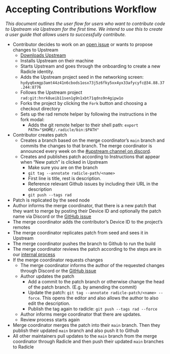 # Accepting Contributions Workflow

_This document outlines the user flow for users who want to contribute code to
Upstream via Upstream for the first time. We intend to use this to create a
user guide that allows users to successfully contribute._

- Contributor decides to work on an [open issue](https://github.com/radicle-dev/radicle-upstream/issues)
  or wants to propose changes to Upstream
    - [Downloads Upstream](https://radicle.xyz/tryit)
    - Installs Upstream on their machine
    - Starts Upstream and goes through the onboarding to create a new Radicle
      identity.
    - Adds the Upstream project seed in the networking screen:
      `hydyq6xmgp3amt44z41n6cbods1osx73j5z6fky5xx4yx33afycyfc@34.88.37.244:8776`
    - Follows the Upstream project
      `rad:git:hnrk8ueib11sen1g9n1xbt71qdns9n4gipw1o`
    - Forks the project by clicking the `Fork` button and choosing a checkout
      directory
    - Sets up the rad remote helper by following the instructions in the fork
      modal:
        - Adds the git remote helper to their shell path:
        `export PATH="$HOME/.radicle/bin:$PATH"`
- Contributor creates patch
    - Creates a branch based on the merge coordinator’s `main` branch and
      commits the changes to that branch. The merge coordinator is announced
      every week on the [#upstream channel on discord](https://discord.gg/ju4Hjt9QnP).
    - Creates and publishes patch according to Instructions that appear when
      “New patch” is clicked in Upstream
        - Make sure you are on the branch
        - `git tag --annotate radicle-path/<name>`
        - First line is title, rest is description.
        - Reference relevant Github issues by including their URL in the
          description
        - `git push --tags rad`
- Patch is replicated by the seed node
- Author informs the merge coordinator, that there is a new patch that they
  want to merge by posting their Device ID and optionally the patch name via
  Discord or the [GitHub issue]
- The merge coordinator adds the contributor’s Device ID to the project’s
  remotes
- The merge coordinator replicates patch from seed and sees it in Upstream
- The merge coordinator pushes the branch to Github to run the build
- The merge coordinator reviews the patch according to the steps are in our
  [internal process](https://www.notion.so/Upstream-Collaboration-Workflow-9f04a70ec5c44356ad1b905b193e5f8e)
- If the merge coordinator requests changes
    - The merge coordinator informs the author of the requested changes through
      Discord or the [GitHub issue]
    - Author updates the patch
        - Add a commit to the patch branch or otherwise change the head of the
          patch branch. (E.g. by amending the commit)
        - Update the patch: `git tag --annotate radicle-patch/<name> --force`.
          This opens the editor and also allows the author to also edit the
          description.
        - Publish the tag again to radicle: `git push --tags rad --force`
    - Author informs merge coordinator that there are updates.
    - Review process starts again
- Merge coordinator merges the patch into their `main` branch. Then they
  publish their updated `main` branch and also push it to Github
- All other maintainers pull updates to the `main` branch from the merge
  coordinator through Radicle and then push their updated `main` branches to
  Radicle


[Github issue]: https://github.com/radicle-dev/radicle-upstream/issues/1958

